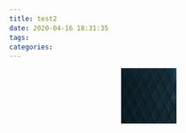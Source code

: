 ```yaml
---
title: test2
date: 2020-04-16 18:31:35
tags:
categories:
---
```

<div align=center><img src="test2/1.png" width = "100" height = "100"> </div>
